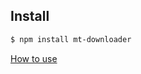 ## Install

```bash
$ npm install mt-downloader
```

[How to use](http://tusharm.com/articles/mt-downloader)
 